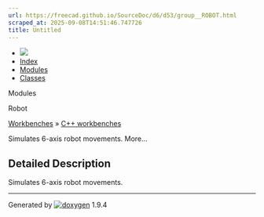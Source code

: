```yaml
---
url: https://freecad.github.io/SourceDoc/d6/d53/group__ROBOT.html
scraped_at: 2025-09-08T14:51:46.747726
title: Untitled
---
```


  * [ ![](https://www.freecad.org/svg/logo-freecad.svg) ](https://freecadweb.org "FreeCAD")
  * [Index](../../index.html "Index")
  * [Modules](../../modules.html "Modules list")
  * [Classes](../../annotated.html "Annotated list")

Modules

Robot

[Workbenches](../../d2/df2/group__WORKBENCHES.html) » [C++
workbenches](../../dd/d0c/group__CWORKBENCHES.html)

Simulates 6-axis robot movements. More...

## Detailed Description

Simulates 6-axis robot movements.

* * *

Generated by
[![doxygen](../../doxygen.svg)](https://www.doxygen.org/index.html) 1.9.4

